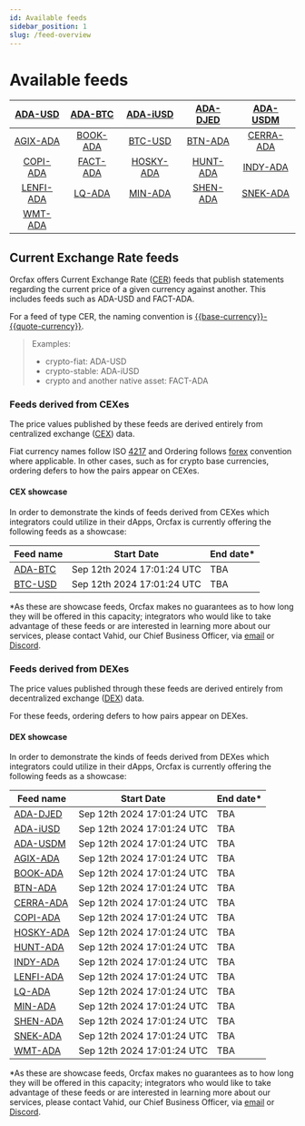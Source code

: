 ```yaml
---
id: Available feeds
sidebar_position: 1
slug: /feed-overview
---
```


# Available feeds

|   [ADA-USD][adausd]   |  [ADA-BTC][adabtc]  |  [ADA-iUSD][adaiusd]  | [ADA-DJED][adadjed] |  [ADA-USDM][adausdm]  |
| :-------------------: | :-----------------: | :-------------------: | :-----------------: | :-------------------: |
|  [AGIX-ADA][agixada]  | [BOOK-ADA][bookada] |   [BTC-USD][btcusd]   |  [BTN-ADA][btnada]  | [CERRA-ADA][cerraada] |
|  [COPI-ADA][copiada]  | [FACT-ADA][factada] | [HOSKY-ADA][hoskyada] | [HUNT-ADA][huntada] |  [INDY-ADA][indyada]  |
| [LENFI-ADA][lenfiada] |   [LQ-ADA][lqada]   |   [MIN-ADA][minada]   | [SHEN-ADA][shenada] |  [SNEK-ADA][snekada]  |
|   [WMT-ADA][wmtada]   |                     |                       |                     |                       |

[adabtc]:
    https://explorer.orcfax.io/feeds/CER/ADA-BTC/facts/1003b535-0794-4228-9d6d-917f79ef0f09
[adadjed]:
    https://explorer.orcfax.io/feeds/CER/ADA-DJED/facts/43661f6a-bb93-41e4-8e7f-b59546202982
[adaiusd]:
    https://explorer.orcfax.io/feeds/CER/ADA-iUSD/facts/229fb469-1ab8-4a0b-9f45-a2a46fc59ee4
[adausd]:
    https://explorer.orcfax.io/feeds/CER/ADA-USD/facts/5b0faf77-26b8-454f-b23f-a62305a6a96f
[adausdm]:
    https://explorer.orcfax.io/feeds/CER/ADA-USDM/facts/4848746e-5aca-4896-85bc-ece90b823a24
[agixada]:
    https://explorer.orcfax.io/feeds/CER/AGIX-ADA/facts/6d6f3f78-1c30-48ba-bf73-aa9fc2e3b728
[bookada]:
    https://explorer.orcfax.io/feeds/CER/BOOK-ADA/facts/be6a20c4-c407-4cc0-82b6-4f90a50652dc
[btcusd]:
    https://explorer.orcfax.io/feeds/CER/BTC-USD/facts/94fa78f2-67d4-4f01-9338-3fe230333da1
[btnada]:
    https://explorer.orcfax.io/feeds/CER/BTN-ADA/facts/aece723e-3406-4b9f-8ee4-6bb4575439bc
[cerraada]:
    https://explorer.orcfax.io/feeds/CER/CERRA-ADA/facts/2dd1a457-3da1-4557-9054-66cad03c80d1
[copiada]:
    https://explorer.orcfax.io/feeds/CER/COPI-ADA/facts/8eb42060-2548-47ac-862e-dfe41e9146cc
[factada]:
    https://explorer.orcfax.io/feeds/CER/FACT-ADA/facts/2c69145e-3be7-4067-882b-19251b25d8c3
[hoskyada]:
    https://explorer.orcfax.io/feeds/CER/HOSKY-ADA/facts/f11abcd1-11d5-4f02-b554-1bf8754b70b8
[huntada]:
    https://explorer.orcfax.io/feeds/CER/HUNT-ADA/facts/ef83cad7-5bf9-4c12-89ae-4448182ed015
[indyada]:
    https://explorer.orcfax.io/feeds/CER/INDY-ADA/facts/435ad6a5-73de-43d0-b407-ffcd128faaa0
[lenfiada]:
    https://explorer.orcfax.io/feeds/CER/LENFI-ADA/facts/876fae23-4549-40d2-a53d-683273abd3d4
[lqada]:
    https://explorer.orcfax.io/feeds/CER/LQ-ADA/facts/c6addb42-9acc-4ab4-aeae-7be80ea240a9
[minada]:
    https://explorer.orcfax.io/feeds/CER/MIN-ADA/facts/4c567d5f-2d00-4943-9d51-b5ea94bc333e
[shenada]:
    https://explorer.orcfax.io/feeds/CER/SHEN-ADA/facts/6eeae531-f79d-4076-83d8-6e8a27b94c05
[snekada]:
    https://explorer.orcfax.io/feeds/CER/SNEK-ADA/facts/2b320c25-859d-4ca6-a88a-307e2d6b8f27
[wmtada]:
    https://explorer.orcfax.io/feeds/CER/WMT-ADA/facts/8ad34386-6be9-4c12-b069-ce2fb38dc681

## Current Exchange Rate feeds

Orcfax offers Current Exchange Rate ([CER][cer-1]) feeds that publish statements
regarding the current price of a given currency against another. This includes
feeds such as ADA-USD and FACT-ADA.

For a feed of type CER, the naming convention is
[\{\{base-currency\}\}-\{\{quote-currency\}\}][cer-2].

> Examples:
>
> -   crypto-fiat: ADA-USD
> -   crypto-stable: ADA-iUSD
> -   crypto and another native asset: FACT-ADA

[cer-1]: https://glossary.orcfax.io/#cer
[cer-2]: https://glossary.orcfax.io/#baseQuote

### Feeds derived from CEXes

The price values published by these feeds are derived entirely from centralized
exchange ([CEX][cex-1]) data.

Fiat currency names follow ISO [4217][cex-2] and Ordering follows [forex][cex-3]
convention where applicable. In other cases, such as for crypto base currencies,
ordering defers to how the pairs appear on CEXes.

[cex-1]: https://glossary.orcfax.io/#cex
[cex-2]: https://en.wikipedia.org/wiki/ISO_4217
[cex-3]: https://tradenation.com/articles/base-currency-and-quote-currency/

#### CEX showcase

In order to demonstrate the kinds of feeds derived from CEXes which integrators
could utilize in their dApps, Orcfax is currently offering the following feeds
as a showcase:

| Feed name         | Start Date                 | End date\* |
| ----------------- | -------------------------- | ---------- |
| [ADA-BTC][adabtc] | Sep 12th 2024 17:01:24 UTC | TBA        |
| [BTC-USD][btcusd] | Sep 12th 2024 17:01:24 UTC | TBA        |

\*As these are showcase feeds, Orcfax makes no guarantees as to how long they
will be offered in this capacity; integrators who would like to take advantage
of these feeds or are interested in learning more about our services, please
contact Vahid, our Chief Business Officer, via [email][email] or
[Discord][discord].

[email]: vahid@orcfax.io
[discord]: https://discord.com/invite/UbAeRuNzDu

### Feeds derived from DEXes

The price values published through these feeds are derived entirely from
decentralized exchange ([DEX][dex-1]) data.

For these feeds, ordering defers to how pairs appear on DEXes.

[dex-1]: https://glossary.orcfax.io/#dex

#### DEX showcase

In order to demonstrate the kinds of feeds derived from DEXes which integrators
could utilize in their dApps, Orcfax is currently offering the following feeds
as a showcase:

| Feed name             | Start Date                 | End date\* |
| --------------------- | -------------------------- | ---------- |
| [ADA-DJED][adadjed]   | Sep 12th 2024 17:01:24 UTC | TBA        |
| [ADA-iUSD][adaiusd]   | Sep 12th 2024 17:01:24 UTC | TBA        |
| [ADA-USDM][adausdm]   | Sep 12th 2024 17:01:24 UTC | TBA        |
| [AGIX-ADA][agixada]   | Sep 12th 2024 17:01:24 UTC | TBA        |
| [BOOK-ADA][bookada]   | Sep 12th 2024 17:01:24 UTC | TBA        |
| [BTN-ADA][btnada]     | Sep 12th 2024 17:01:24 UTC | TBA        |
| [CERRA-ADA][cerraada] | Sep 12th 2024 17:01:24 UTC | TBA        |
| [COPI-ADA][copiada]   | Sep 12th 2024 17:01:24 UTC | TBA        |
| [HOSKY-ADA][hoskyada] | Sep 12th 2024 17:01:24 UTC | TBA        |
| [HUNT-ADA][huntada]   | Sep 12th 2024 17:01:24 UTC | TBA        |
| [INDY-ADA][indyada]   | Sep 12th 2024 17:01:24 UTC | TBA        |
| [LENFI-ADA][lenfiada] | Sep 12th 2024 17:01:24 UTC | TBA        |
| [LQ-ADA][lqada]       | Sep 12th 2024 17:01:24 UTC | TBA        |
| [MIN-ADA][minada]     | Sep 12th 2024 17:01:24 UTC | TBA        |
| [SHEN-ADA][shenada]   | Sep 12th 2024 17:01:24 UTC | TBA        |
| [SNEK-ADA][snekada]   | Sep 12th 2024 17:01:24 UTC | TBA        |
| [WMT-ADA][wmtada]     | Sep 12th 2024 17:01:24 UTC | TBA        |

\*As these are showcase feeds, Orcfax makes no guarantees as to how long they
will be offered in this capacity; integrators who would like to take advantage
of these feeds or are interested in learning more about our services, please
contact Vahid, our Chief Business Officer, via [email][email] or
[Discord][discord].

